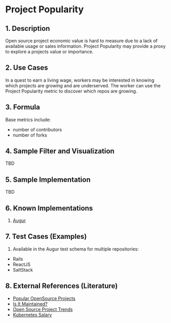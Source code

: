 # Project Popularity

## 1. Description
Open source project economic value is hard to measure due to a lack of available usage or sales information. Project Popularity may provide a proxy to explore a projects value or importance.  

## 2. Use Cases
In a quest to earn a living wage, workers may be interested in knowing which
projects are growing and are underserved. The worker can use the Project Popularity metric to discover which repos are growing.

## 3. Formula

Base metrics include:
- number of contributors
- number of forks

## 4. Sample Filter and Visualization

TBD

## 5. Sample Implementation

TBD

## 6. Known Implementations

1. [Augur](https://github.com/chaoss/augur)

## 7. Test Cases (Examples)

1. Available in the Augur test schema for multiple repositories:

- Rails
- ReactJS
- SaltStack

## 8. External References (Literature)

- [Popular OpenSource Projects][l1]
- [Is It Maintained?][l2]
- [Open Source Project Trends][l3]
- [Kubernetes Salary][l4]

[l1]: http://blog.honeypot.io/most-exciting-open-source-projects-2018/

[l2]: https://isitmaintained.com/

[l3]: https://github.blog/2018-02-08-open-source-project-trends-for-2018/

[l4]: https://www.payscale.com/research/US/Skill=Kubernetes/Salary
